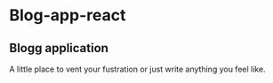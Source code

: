 # Blog-app-react

## Blogg application 
A little place to vent your fustration or just write anything you feel like.

